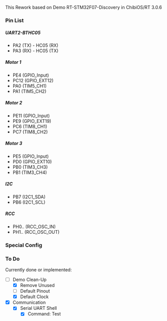 This Rework based on Demo RT-STM32F07-Discovery in ChibiOS/RT 3.0.6

### Pin List

##### UART2-BTHC05
- PA2 (TX) - HC05 (RX)
- PA3 (RX) - HC05 (TX)

##### Motor 1
- PE4 (GPIO_Input)
- PC12 (GPIO_EXT12)
- PA0 (TIM5_CH1)
- PA1 (TIM5_CH2)

##### Motor 2
- PE11 (GPIO_Input)
- PE9 (GPIO_EXT19)
- PC6 (TIM8_CH1)
- PC7 (TIM8_CH2)

##### Motor 3
- PE5 (GPIO_Input)
- PD0 (GPIO_EXT10)
- PB0 (TIM3_CH3)
- PB1 (TIM3_CH4)

##### I2C
- PB7 (I2C1_SDA)
- PB6 (I2C1_SCL)

##### RCC
- PH0.. (RCC_OSC_IN)
- PH1.. (RCC_OSC_OUT)

### Special Config

### To Do
Currently done or implemented:
- [ ] Demo Clean-Up
  - [x] Remove Unused
  - [ ] Default Pinout
  - [x] Default Clock
- [x] Communication
  - [x] Serial UART Shell
    - [x] Command: Test
